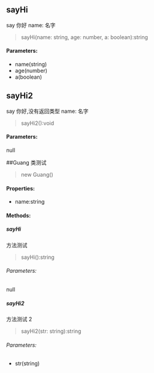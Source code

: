 ## sayHi

say 你好
name: 名字

> sayHi(name: string, age: number, a: boolean):string

#### Parameters:

-   name(string)
-   age(number)
-   a(boolean)

## sayHi2

say 你好,没有返回类型
name: 名字

> sayHi2():void

#### Parameters:

null

##Guang
类测试

> new Guang()

#### Properties:

-   name:string

#### Methods:

##### sayHi

方法测试

> sayHi():string

###### Parameters:

null

##### sayHi2

方法测试 2

> sayHi2(str: string):string

###### Parameters:

-   str(string)
